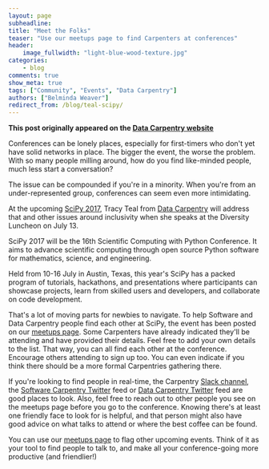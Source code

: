 ```yaml
---
layout: page
subheadline:
title: "Meet the Folks"
teaser: "Use our meetups page to find Carpenters at conferences"
header:
    image_fullwidth: "light-blue-wood-texture.jpg"
categories:
    - blog
comments: true
show_meta: true
tags: ["Community", "Events", "Data Carpentry"]
authors: ["Belminda Weaver"]
redirect_from: /blog/teal-scipy/
--- 
```


**This post originally appeared on the [Data Carpentry website](https://datacarpentry.org)**

Conferences can be lonely places, especially for first-timers who don't yet have solid networks in place. The bigger the event, the worse the problem. With so many people milling around, how do you find like-minded people, much less start a conversation?

The issue can be compounded if you're in a minority. When you're from an under-represented group, conferences can seem even more intimidating.

At the upcoming [SciPy 2017](https://scipy2017.scipy.org/), Tracy Teal from [Data Carpentry](http://datacarpentry.org) will address that and other issues around inclusivity when she speaks at the Diversity Luncheon on July 13.

SciPy 2017 will be the 16th Scientific Computing with Python Conference. It aims to advance scientific computing through open source Python software for mathematics, science, and engineering.

Held from 10-16 July in Austin, Texas, this year's SciPy has a packed program of tutorials, hackathons, and presentations where participants can showcase projects, learn from skilled users and developers, and collaborate on code development.

That's a lot of moving parts for newbies to navigate. To help Software and Data Carpentry people find each other at SciPy, the event has been posted on our [meetups page](http://pad.software-carpentry.org/swc-events-meetup). Some Carpenters have already indicated they'll be attending and have provided their details. Feel free to add your own details to the list. That way, you can all find each other at the conference. Encourage others attending to sign up too. You can even indicate if you think there should be a more formal Carpentries gathering there.

If you're looking to find people in real-time, the Carpentry [Slack channel](https://swc-slack-invite.herokuapp.com/), the [Software Carpentry Twitter](https://twitter.com/swcarpentry) feed or [Data Carpentry Twitter](https://twitter.com/datacarpentry) feed are good places to look. Also, feel free to reach out to
other people you see on the meetups page before you go to the conference. Knowing there's at least one friendly face to look for is helpful, and that person might also have good advice on what talks to attend or where the best coffee can be found.

You can use our [meetups page](http://pad.software-carpentry.org/swc-events-meetup) to flag other upcoming events. Think of it as your tool to find people to talk to, and make all your conference-going more productive (and friendlier!)
